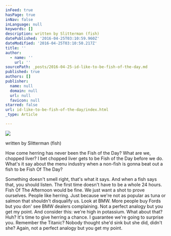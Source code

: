 ```yaml
---
inFeed: true
hasPage: true
inNav: false
inLanguage: null
keywords: []
description: written by Slitterman (fish)
datePublished: '2016-04-25T03:10:59.960Z'
dateModified: '2016-04-25T03:10:50.217Z'
title: ''
author:
  - name: ''
    url: ''
sourcePath: _posts/2016-04-25-id-like-to-be-fish-of-the-day.md
published: true
authors: []
publisher:
  name: null
  domain: null
  url: null
  favicon: null
starred: false
url: id-like-to-be-fish-of-the-day/index.html
_type: Article

---
```

![](https://s3-us-west-2.amazonaws.com/the-grid-img/p/98cf0e6c2f7a20f73f51327a82cf3c97430e0c28.jpg)

written by Slitterman (fish)

How come herring has never been the Fish of the Day? What are we, chopped liver? I bet chopped liver gets to be Fish of the Day before we do. What's it say about the menu industry when a non-fish is gonna beat out a fish to be Fish Of The Day? 

Something doesn't smell right, that's what it says. And when a fish says that, you should listen. The first time doesn't have to be a whole 24 hours. Fish Of The Afternoon would be fine. We just want a shot to prove ourselves. People like herring. Just because we're not as popular as tuna or salmon that shouldn't disqualify us. Look at BMW. More people buy Fords but you don' see BMW dealers complaining. Not a perfect analogy but you get my point. And consider this: we're high in potassium. What about that? Huh? It's time to give herring a chance. I guarantee we're going to surprise you. Remember the Titanic? Nobody thought she'd sink but she did, didn't she? Again, not a perfect analogy but you get my point.